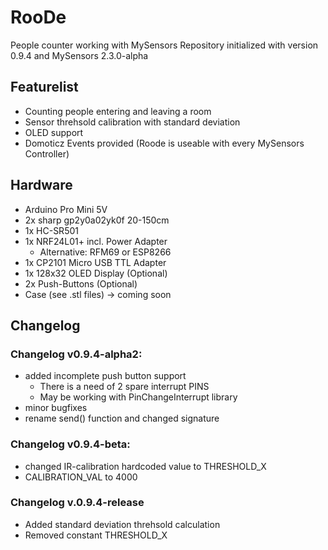 # RooDe
People counter working with MySensors
Repository initialized with version 0.9.4 and MySensors 2.3.0-alpha
## Featurelist
* Counting people entering and leaving a room
* Sensor threhsold calibration with standard deviation
* OLED support
* Domoticz Events provided (Roode is useable with every MySensors Controller)

## Hardware
* Arduino Pro Mini 5V 
* 2x sharp gp2y0a02yk0f 20-150cm
* 1x HC-SR501
* 1x NRF24L01+ incl. Power Adapter
  * Alternative: RFM69 or ESP8266
* 1x CP2101 Micro USB TTL Adapter
* 1x 128x32 OLED Display (Optional)
* 2x Push-Buttons (Optional)
* Case (see .stl files) -> coming soon

## Changelog
### Changelog v0.9.4-alpha2:
* added incomplete push button support
    * There is a need of 2 spare interrupt PINS
    * May be working with PinChangeInterrupt library
* minor bugfixes
* rename send() function and changed signature
### Changelog v0.9.4-beta:
* changed IR-calibration hardcoded value to THRESHOLD_X 
* CALIBRATION_VAL to 4000
### Changelog v.0.9.4-release
* Added standard deviation threhsold calculation
* Removed constant THRESHOLD_X
